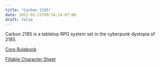 ```yaml
---
title: "Carbon 2185"
date: 2022-02-21T09:54:14-07:00
draft: false
---
```


Carbon 2185 is a tabletop RPG system set in the cyberpunk dystopia of 2185.

[Core Rulebook](./Carbon2185CoreRulebook.pdf)

[Fillable Character Sheet](./Carbon2185-Char-Fillable.pdf)

